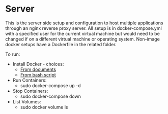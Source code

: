 # Server

This is the server side setup and configuration to host multiple applications through an
nginx reverse proxy server. All setup is in docker-compose.yml with a specified user for 
the current virtual machine but would need to be changed if on a different virtual machine
or operating system. Non-image docker setups have a Dockerfile in the related folder.

To run:
* Install Docker - choices:
   * [From documents](https://docs.docker.com/install/)
   * [From bash script](https://get.docker.com)
* Run Containers:
   * sudo docker-compose up -d
* Stop Containers:
   * sudo docker-compose down
* List Volumes:
   * sudo docker volume ls
